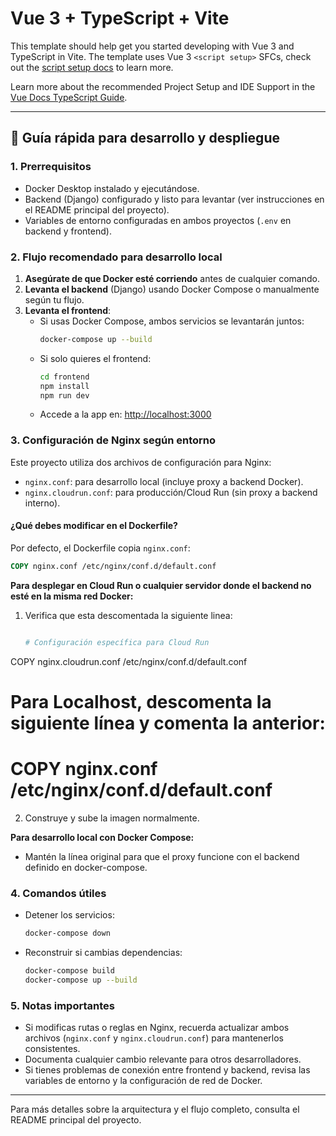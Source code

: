 # Vue 3 + TypeScript + Vite

This template should help get you started developing with Vue 3 and TypeScript in Vite. The template uses Vue 3 `<script setup>` SFCs, check out the [script setup docs](https://v3.vuejs.org/api/sfc-script-setup.html#sfc-script-setup) to learn more.

Learn more about the recommended Project Setup and IDE Support in the [Vue Docs TypeScript Guide](https://vuejs.org/guide/typescript/overview.html#project-setup).

---

## 🚀 Guía rápida para desarrollo y despliegue

### 1. Prerrequisitos

- Docker Desktop instalado y ejecutándose.
- Backend (Django) configurado y listo para levantar (ver instrucciones en el README principal del proyecto).
- Variables de entorno configuradas en ambos proyectos (`.env` en backend y frontend).

### 2. Flujo recomendado para desarrollo local

1. **Asegúrate de que Docker esté corriendo** antes de cualquier comando.
2. **Levanta el backend** (Django) usando Docker Compose o manualmente según tu flujo.
3. **Levanta el frontend**:
   - Si usas Docker Compose, ambos servicios se levantarán juntos:
     ```bash
     docker-compose up --build
     ```
   - Si solo quieres el frontend:
     ```bash
     cd frontend
     npm install
     npm run dev
     ```
   - Accede a la app en: [http://localhost:3000](http://localhost:3000)

### 3. Configuración de Nginx según entorno

Este proyecto utiliza dos archivos de configuración para Nginx:

- `nginx.conf`: para desarrollo local (incluye proxy a backend Docker).
- `nginx.cloudrun.conf`: para producción/Cloud Run (sin proxy a backend interno).

#### ¿Qué debes modificar en el Dockerfile?

Por defecto, el Dockerfile copia `nginx.conf`:

```dockerfile
COPY nginx.conf /etc/nginx/conf.d/default.conf
```

**Para desplegar en Cloud Run o cualquier servidor donde el backend no esté en la misma red Docker:**

1. Verifica que esta descomentada la siguiente linea:
   ```dockerfile

   # Configuración específica para Cloud Run
COPY nginx.cloudrun.conf /etc/nginx/conf.d/default.conf

# Para Localhost, descomenta la siguiente línea  y comenta la anterior:
 # COPY nginx.conf /etc/nginx/conf.d/default.conf

2. Construye y sube la imagen normalmente.

**Para desarrollo local con Docker Compose:**

- Mantén la línea original para que el proxy funcione con el backend definido en docker-compose.

### 4. Comandos útiles

- Detener los servicios:
  ```bash
  docker-compose down
  ```
- Reconstruir si cambias dependencias:
  ```bash
  docker-compose build
  docker-compose up --build
  ```

### 5. Notas importantes

- Si modificas rutas o reglas en Nginx, recuerda actualizar ambos archivos (`nginx.conf` y `nginx.cloudrun.conf`) para mantenerlos consistentes.
- Documenta cualquier cambio relevante para otros desarrolladores.
- Si tienes problemas de conexión entre frontend y backend, revisa las variables de entorno y la configuración de red de Docker.

---

Para más detalles sobre la arquitectura y el flujo completo, consulta el README principal del proyecto.
